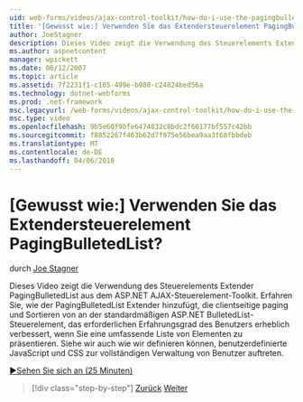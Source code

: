 ```yaml
---
uid: web-forms/videos/ajax-control-toolkit/how-do-i-use-the-pagingbulletedlist-extender-control
title: '[Gewusst wie:] Verwenden Sie das Extendersteuerelement PagingBulletedList? | Microsoft-Dokumentation'
author: JoeStagner
description: Dieses Video zeigt die Verwendung des Steuerelements Extender PagingBulletedList aus dem ASP.NET AJAX-Steuerelement-Toolkit. Erfahren Sie, wie die PagingBulletedList Extende...
ms.author: aspnetcontent
manager: wpickett
ms.date: 06/12/2007
ms.topic: article
ms.assetid: 7f2231f1-c105-499e-b980-c24824bed56a
ms.technology: dotnet-webforms
ms.prod: .net-framework
msc.legacyurl: /web-forms/videos/ajax-control-toolkit/how-do-i-use-the-pagingbulletedlist-extender-control
msc.type: video
ms.openlocfilehash: 9b5e60f9bfe6474832c8bdc2f60177bf557c42bb
ms.sourcegitcommit: f8852267f463b62d7f975e56bea9aa3f68fbbdeb
ms.translationtype: MT
ms.contentlocale: de-DE
ms.lasthandoff: 04/06/2018
---
```

<a name="how-do-i-use-the-pagingbulletedlist-extender-control"></a>[Gewusst wie:] Verwenden Sie das Extendersteuerelement PagingBulletedList?
====================
durch [Joe Stagner](https://github.com/JoeStagner)

Dieses Video zeigt die Verwendung des Steuerelements Extender PagingBulletedList aus dem ASP.NET AJAX-Steuerelement-Toolkit. Erfahren Sie, wie der PagingBulletedList Extender hinzufügt, die clientseitige paging und Sortieren von an der standardmäßigen ASP.NET BulletedList-Steuerelement, das erforderlichen Erfahrungsgrad des Benutzers erheblich verbessert, wenn Sie eine umfassende Liste von Elementen zu präsentieren. Siehe wir auch wie wir definieren können, benutzerdefinierte JavaScript und CSS zur vollständigen Verwaltung von Benutzer auftreten.

[&#9654;Sehen Sie sich an (25 Minuten)](https://channel9.msdn.com/Blogs/ASP-NET-Site-Videos/how-do-i-use-the-pagingbulletedlist-extender-control)

> [!div class="step-by-step"]
> [Zurück](how-do-i-use-the-aspnet-ajax-listsearch-extender.md)
> [Weiter](how-do-i-use-the-numericupdown-extender-control.md)
